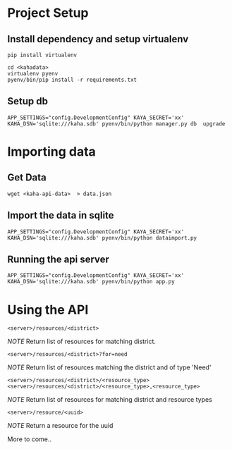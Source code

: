 # Project Setup
## Install dependency and setup virtualenv
    pip install virtualenv
    
    cd <kahadata>
    virtualenv pyenv
    pyenv/bin/pip install -r requirements.txt 


## Setup db

    APP_SETTINGS="config.DevelopmentConfig" KAYA_SECRET='xx' KAHA_DSN='sqlite:///kaha.sdb' pyenv/bin/python manager.py db  upgrade


# Importing data
## Get Data

    wget <kaha-api-data>  > data.json


## Import the data in sqlite
    
    APP_SETTINGS="config.DevelopmentConfig" KAYA_SECRET='xx' KAHA_DSN='sqlite:///kaha.sdb' pyenv/bin/python dataimport.py


## Running the api server

    APP_SETTINGS="config.DevelopmentConfig" KAYA_SECRET='xx' KAHA_DSN='sqlite:///kaha.sdb' pyenv/bin/python app.py


# Using the API 

    <server>/resources/<district>
*NOTE* Return list of resources for matching district.


    <server>/resources/<district>?for=need
*NOTE* Return list of resources matching the district and of type 'Need'

    <server>/resources/<district>/<resource_type>
    <server>/resources/<district>/<resource_type>,<resource_type>
*NOTE* Return list of resources for matching district and resource types

    <server>/resource/<uuid>
*NOTE* Return a resource for the uuid

More to come..
